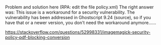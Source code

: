 Problem and solution here (RPA: edit the file  policy.xml)
The right answer was: 
This issue is a workaround for a security vulnerability. The vulnerability has been addressed in Ghostscript 9.24 (source), so if you have that or a newer version, you don't need the workaround anymore......

<https://stackoverflow.com/questions/52998331/imagemagick-security-policy-pdf-blocking-conversion>


